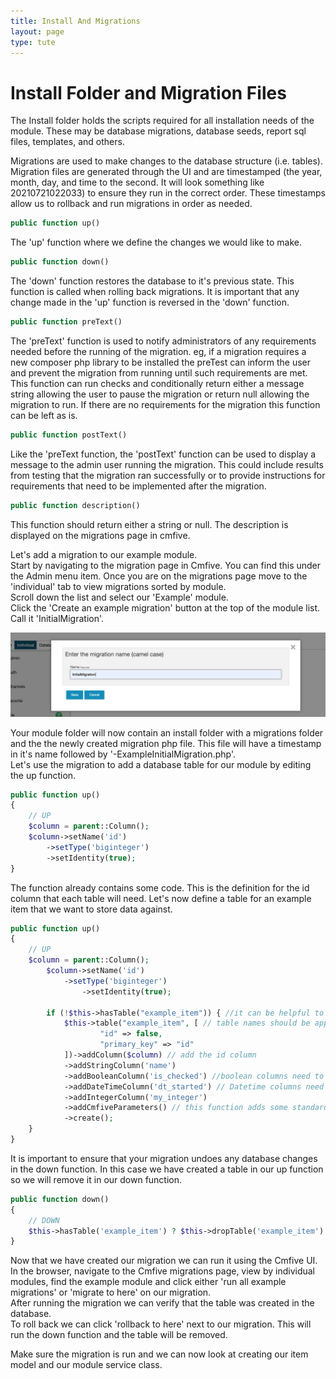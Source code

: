 ```yaml
---
title: Install And Migrations
layout: page
type: tute
---
```


# Install Folder and Migration Files

The Install folder holds the scripts required for all installation needs of the module. These may be database migrations, database seeds, report sql files, templates, and others.

Migrations are used to make changes to the database structure (i.e. tables). Migration files are generated through the UI and are timestamped (the year, month, day, and time to the second. It will look something like 20210721022033) to ensure they run in the correct order. These timestamps allow us to rollback and run migrations in order as needed.

```php
public function up()
```
The 'up' function where we define the changes we would like to make.

```php
public function down()
```
The 'down' function restores the database to it's previous state. This function is called when rolling back migrations. It is important that any change made in the 'up' function is reversed in the 'down' function.

```php
public function preText()
```
The 'preText' function is used to notify administrators of any requirements needed before the running of the migration. eg, if a migration requires a new composer php library to be installed the preTest can inform the user and prevent the migration from running until such requirements are met.  <br />
This function can run checks and conditionally return either a message string allowing the user to pause the migration or return null allowing the migration to run. If there are no requirements for the migration this function can be left as is.

```php
public function postText()
```
Like the 'preText function, the 'postText' function can be used to display a message to the admin user running the migration. This could include results from testing that the migration ran successfully or to provide instructions for requirements that need to be implemented after the migration.

```php
public function description()
```
This function should return either a string or null. The description is displayed on the migrations page in cmfive.

Let's add a migration to our example module.<br />
Start by navigating to the migration page in Cmfive. You can find this under the Admin menu item. Once you are on the migrations page move to the 'individual' tab to view migrations sorted by module.<br />
Scroll down the list and select our 'Example' module.<br />
Click the 'Create an example migration' button at the top of the module list. Call it 'InitialMigration'.

![Initial Migration](/assets/images/initialMigration.png)

Your module folder will now contain an install folder with a migrations folder and the the newly created migration php file. This file will have a timestamp in it's name followed by '-ExampleInitialMigration.php'.<br />
Let's use the migration to add a database table for our module by editing the up function.
```php
public function up()
{
	// UP
	$column = parent::Column();
	$column->setName('id')
		->setType('biginteger')
		->setIdentity(true);
}
```
The function already contains some code. This is the definition for the id column that each table will need. Let's now define a table for an example item that we want to store data against.
```php
public function up()
{
	// UP
	$column = parent::Column();
    	$column->setName('id')
        	->setType('biginteger')
            	->setIdentity(true);

    	if (!$this->hasTable("example_item")) { //it can be helpful to check that the table name is not used
        	$this->table("example_item", [ // table names should be appended with 'ModuleName_'
            		"id" => false,
            		"primary_key" => "id"
        	])->addColumn($column) // add the id column
        	->addStringColumn('name')
        	->addBooleanColumn('is_checked') //boolean columns need to be appended with 'is_'
        	->addDateTimeColumn('dt_started') // Datetime columns need to be appended with 'dt_'
        	->addIntegerColumn('my_integer')
        	->addCmfiveParameters() // this function adds some standard columns used in cmfive. dt_created, dt_modified, creator_id, modifier_id, and is_deleted.
        	->create();
    }
}
```
<!-- Add table prefix, data type, explanation for each column type. Add a few more than what we have above -->
It is important to ensure that your migration undoes any database changes in the down function. In this case we have created a table in our up function so we will remove it in our down function.
```php
public function down()
{
    // DOWN
    $this->hasTable('example_item') ? $this->dropTable('example_item') : null;
}
```
Now that we have created our migration we can run it using the Cmfive UI. <br />
In the browser, navigate to the Cmfive migrations page, view by individual modules, find the example module and click either 'run all example migrations' or 'migrate to here' on our migration.<br />
After running the migration we can verify that the table was created in the database. <br />
To roll back we can click 'rollback to here' next to our migration. This will run the down function and the table will be removed.

Make sure the migration is run and we can now look at creating our item model and our module service class.

